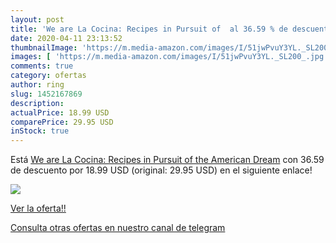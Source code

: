```yaml
---
layout: post
title: 'We are La Cocina: Recipes in Pursuit of  al 36.59 % de descuento'
date: 2020-04-11 23:13:52
thumbnailImage: 'https://m.media-amazon.com/images/I/51jwPvuY3YL._SL200_.jpg'
images: [ 'https://m.media-amazon.com/images/I/51jwPvuY3YL._SL200_.jpg' ]
comments: true
category: ofertas
author: ring
slug: 1452167869
description:
actualPrice: 18.99 USD
comparePrice: 29.95 USD
inStock: true
---
```


Está [We are La Cocina: Recipes in Pursuit of the American Dream](https://www.amazon.com/dp/1452167869/?tag=redken08-20) con 36.59 de descuento por 18.99 USD (original: 29.95 USD) en el siguiente enlace!

[![](https://m.media-amazon.com/images/I/51jwPvuY3YL._SL200_.jpg)](https://www.amazon.com/dp/1452167869/?tag=redken08-20)

[Ver la oferta!!](https://www.amazon.com/dp/1452167869/?tag=redken08-20)

[Consulta otras ofertas en nuestro canal de telegram](https://t.me/s/ofertas25)
